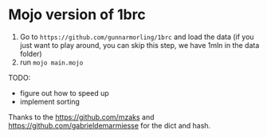# Mojo version of 1brc

1. Go to `https://github.com/gunnarmorling/1brc` and load the data (if you just want to play around, you can skip this step, we have 1mln in the data folder)
2. run `mojo main.mojo`

TODO:
- figure out how to speed up
- implement sorting

Thanks to the https://github.com/mzaks and https://github.com/gabrieldemarmiesse for the dict and hash.